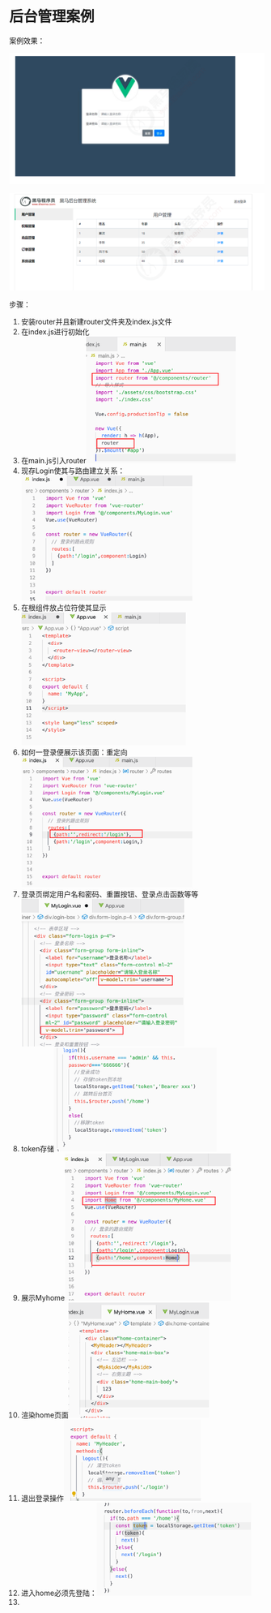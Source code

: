 # 后台管理案例

案例效果：

![image-20220222190744274](ReadMe.assets/image-20220222190744274.png)

![image-20220222190755700](ReadMe.assets/image-20220222190755700.png)

步骤：

1. 安装router并且新建router文件夹及index.js文件
2. 在index.js进行初始化
3. 在main.js引入router<img src="ReadMe.assets/image-20220222193036547.png" alt="image-20220222193036547" style="zoom: 33%;" />
4. 现存Login使其与路由建立关系：<img src="ReadMe.assets/image-20220222193409028.png" alt="image-20220222193409028" style="zoom: 33%;" />
5. 在根组件放占位符使其显示<img src="ReadMe.assets/image-20220222193840300.png" alt="image-20220222193840300" style="zoom: 33%;" />
6. 如何一登录便展示该页面：重定向<img src="ReadMe.assets/image-20220222194027397.png" alt="image-20220222194027397" style="zoom:33%;" />
7. 登录页绑定用户名和密码、重置按钮、登录点击函数等等<img src="ReadMe.assets/image-20220222200427137.png" alt="image-20220222200427137" style="zoom:33%;" />
8. token存储<img src="ReadMe.assets/image-20220222202110471.png" alt="image-20220222202110471" style="zoom:33%;" />
9. 展示Myhome<img src="ReadMe.assets/image-20220222202430005.png" alt="image-20220222202430005" style="zoom:33%;" />
10. 渲染home页面<img src="ReadMe.assets/image-20220222203105733.png" alt="image-20220222203105733" style="zoom:33%;" />
11. 退出登录操作<img src="ReadMe.assets/image-20220222203358125.png" alt="image-20220222203358125" style="zoom:33%;" />
12. 进入home必须先登陆：<img src="ReadMe.assets/image-20220222203713607.png" alt="image-20220222203713607" style="zoom:33%;" />
13. 

